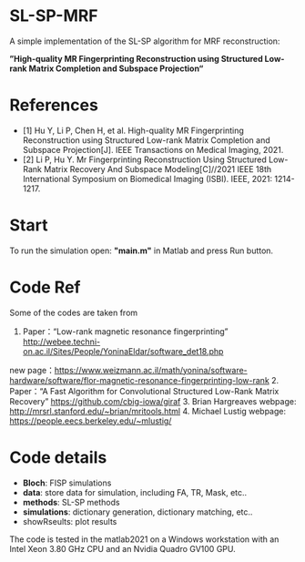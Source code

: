 # SL-SP-MRF
A simple implementation of the SL-SP algorithm for MRF reconstruction:

**”High-quality MR Fingerprinting Reconstruction using Structured Low-rank Matrix Completion and Subspace Projection“**
# References
* [1] Hu Y, Li P, Chen H, et al. High-quality MR Fingerprinting Reconstruction using Structured Low-rank Matrix Completion and Subspace Projection[J]. IEEE Transactions on Medical Imaging, 2021.
* [2] Li P, Hu Y. Mr Fingerprinting Reconstruction Using Structured Low-Rank Matrix Recovery And Subspace Modeling[C]//2021 IEEE 18th International Symposium on Biomedical Imaging (ISBI). IEEE, 2021: 1214-1217.
# Start
To run the simulation open: **"main.m"** in Matlab and press Run button.
# Code Ref
Some of the codes are taken from
1. Paper：“Low-rank magnetic resonance fingerprinting”
http://webee.techni-on.ac.il/Sites/People/YoninaEldar/software_det18.php

new page：https://www.weizmann.ac.il/math/yonina/software-hardware/software/flor-magnetic-resonance-fingerprinting-low-rank
2. Paper：“A Fast Algorithm for Convolutional Structured Low-Rank Matrix Recovery”
https://github.com/cbig-iowa/giraf
3. Brian Hargreaves webpage: 
http://mrsrl.stanford.edu/~brian/mritools.html
4. Michael Lustig webpage:
https://people.eecs.berkeley.edu/~mlustig/

# Code details
* **Bloch**: FISP simulations
* **data**: store data for simulation, including FA, TR, Mask, etc..
* **methods**: SL-SP methods
* **simulations**: dictionary generation, dictionary matching, etc..
*  showRseults: plot results

The code is tested in the matlab2021 on a Windows workstation with an Intel Xeon 3.80 GHz
CPU and an Nvidia Quadro GV100 GPU.
